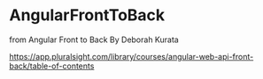 # AngularFrontToBack
from Angular Front to Back By Deborah Kurata

https://app.pluralsight.com/library/courses/angular-web-api-front-back/table-of-contents
